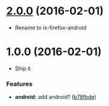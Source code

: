 <a name="2.0.0"></a>
# [2.0.0](https://github.com/dogwalk/is-firefox-android/compare/v1.0.0...v2.0.0) (2016-02-01)

* Rename to is-firefox-android


<a name="1.0.0"></a>
# 1.0.0 (2016-02-01)

* Ship it


### Features

* **android:** add android? ([b78fbde](https://github.com/dogwalk/is-firefox-android/commit/b78fbde))



